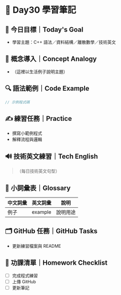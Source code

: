 # 📘 Day30 學習筆記

## 🎯 今日目標｜Today's Goal
- 學習主題：C++ 語法／資料結構／離散數學／技術英文

## 🧠 概念導入｜Concept Analogy
- （這裡以生活例子說明主題）

## 🔍 語法範例｜Code Example
```cpp
// 示例程式碼
```

## ✍️ 練習任務｜Practice
- 撰寫小範例程式
- 解釋流程與邏輯

## 🔊 技術英文練習｜Tech English
> （每日技術英文句型）

## 📖 小詞彙表｜Glossary
| 中文詞彙 | 英文詞彙 | 說明 |
|---------|---------|------|
| 例子    | example | 說明用途 |

## 🗂️ GitHub 任務｜GitHub Tasks
- 更新練習檔案與 README

## 🎒 功課清單｜Homework Checklist
- [ ] 完成程式練習
- [ ] 上傳 GitHub
- [ ] 更新筆記

